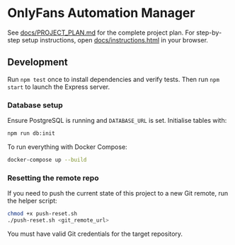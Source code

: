 # OnlyFans Automation Manager

See [docs/PROJECT_PLAN.md](docs/PROJECT_PLAN.md) for the complete project plan.
For step-by-step setup instructions, open [docs/instructions.html](docs/instructions.html) in your browser.

## Development

Run `npm test` once to install dependencies and verify tests.
Then run `npm start` to launch the Express server.

### Database setup

Ensure PostgreSQL is running and `DATABASE_URL` is set. Initialise tables with:
```bash
npm run db:init
```

To run everything with Docker Compose:
```bash
docker-compose up --build
```

### Resetting the remote repo

If you need to push the current state of this project to a new Git remote, run
the helper script:

```bash
chmod +x push-reset.sh
./push-reset.sh <git_remote_url>
```

You must have valid Git credentials for the target repository.
